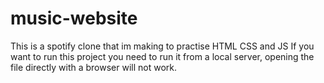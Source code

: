 # music-website
This is a spotify clone that im making to practise HTML CSS and JS 
If you want to run this project you need to run it from a local server, opening the file directly with a browser will not work.
